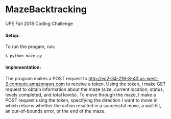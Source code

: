 # MazeBacktracking
UPE Fall 2018 Coding Challenge

#### Setup:

To run the progam, run:

```$ python maze.py```

#### Implementation:

The program makes a POST request to http://ec2-34-216-8-43.us-west-2.compute.amazonaws.com to receive a token. Using the token, I make GET request to obtain information about the maze (size, current location, status, levels completed, and total levels). To move through the maze, I make a POST request using the token, specifying the direction I want to move in, which returns whether the action resulted in a successful move, a wall hit, an out-of-bounds error, or the end of the maze. 
